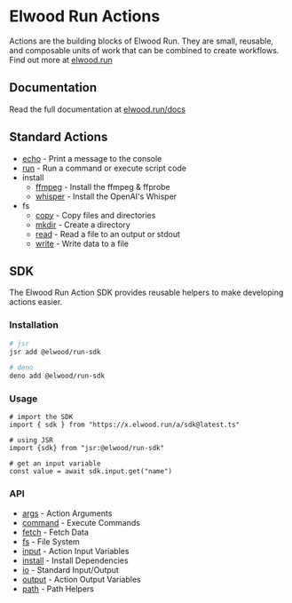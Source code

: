 # Elwood Run Actions
Actions are the building blocks of Elwood Run. They are small, reusable, and composable units of work that can be combined to create workflows. Find out more at [elwood.run](https://elwood.run)

## Documentation
Read the full documentation at [elwood.run/docs](https://elwood.run/docs)

## Standard Actions

 - [echo](./echo.ts) - Print a message to the console
 - [run](./run.ts) - Run a command or execute script code
 - install
   - [ffmpeg](./install/ffmpeg.ts) - Install the ffmpeg & ffprobe
   - [whisper](./install/whisper.ts) - Install the OpenAI's Whisper
 - fs
   - [copy](./fs/copy.ts) - Copy files and directories
   - [mkdir](./fs/mkdir.ts) - Create a directory
   - [read](./fs/read.ts) - Read a file to an output or stdout
   - [write](./fs/write.ts) - Write data to a file

## SDK
The Elwood Run Action SDK provides reusable helpers to make developing actions easier. 

### Installation
```bash
# jsr
jsr add @elwood/run-sdk

# deno 
deno add @elwood/run-sdk
```

### Usage
```deno
# import the SDK
import { sdk } from "https://x.elwood.run/a/sdk@latest.ts"

# using JSR
import {sdk} from "jsr:@elwood/run-sdk"

# get an input variable
const value = await sdk.input.get("name")
```

### API
   - [args](./_sdk//args.ts) - Action Arguments
   - [command](./_sdk/command.ts) - Execute Commands
   - [fetch](./_sdk/fetch.ts) - Fetch Data
   - [fs](./_sdk/fs.ts) - File System
   - [input](./_sdk/input.ts) - Action Input Variables
   - [install](./_sdk/install.ts) - Install Dependencies
   - [io](./_sdk/io.ts) - Standard Input/Output
   - [output](./_sdk/output.ts) - Action Output Variables
   - [path](./_sdk/path.ts) - Path Helpers